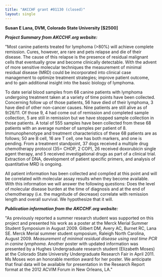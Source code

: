 ```yaml
---
title: "AKCCHF grant #01130 (closed)"
layout: single
---
```


**Susan E Lana, DVM, Colorado State University \[\$2500\]**

**_Project Summary from AKCCHF.org website:_**

"Most canine patients treated for lymphoma (\>80%) will achieve complete
remission. Cures, however, are rare and pets relapse and die of their
disease. The cause of this relapse is the presence of residual malignant
cells that eventually grow and become clinically detectable. With the
advent of more sensitive molecular techniques the measurement of minimal
residual disease (MRD) could be incorporated into clinical case
management to optimize treatment strategies; improve patient outcome,
and to gain additional insight into the basic biology of lymphoma.

To date serial blood samples from 68 canine patients with lymphoma
undergoing treatment taken at a variety of time points have been
collected. Concerning follow up of those patients, 56 have died of their
lymphoma, 3 have died of other non-cancer causes. Nine patients are
still alive as of 9/26/11. Of those 9, 4 had come out of remission and
completed sample collection, 5 are still in remission but we have
stopped sample collection in those patients. A total of 555 samples have
been collected from these 68 patients with an average number of samples
per patient of 8. Immunophenotype and treatment characteristics of these
68 patients are as follows; 50 are B cell, 16 are T cell, one has both
markers, and one is pending. From a treatment standpoint, 37 dogs
received a multiple drug chemotherapy protocol (35= CHOP, 2 COP), 26
received doxorubicin single agent therapy, and 5 received
investigational drugs as part of a clinical trial. Extraction of DNA,
development of patient specific primers, and analysis of quantitative
MRD is ongoing.

All patient information has been collected and complied at this point
and will be correlated with molecular assay results when they become
available. With this information we will answer the following questions:
Does the level of molecular disease burden at the time of diagnosis and
at the end of chemotherapy (i.e. the magnitude of decrease) correlate
with remission length and overall survival. We hypothesize that it will.

**_Publication information from the AKCCHF.org website:_**

"As previously reported a summer research student was supported on this
project and presented his work as a poster at the Merck Merial Summer
Student Symposium in August 2009. Gilbert DM, Avery AC, Burnet RC, Lana
SE. Merck Merial summer student symposium, Raleigh North Carolina,
August 2009. *Measurement of minimal residual disease using real time
PCR in canine lymphoma*. Another poster with updated information was
presented by a Hughes Undergraduate research student (Elizabeth Moses)
at the Colorado State University Undergraduate Research Fair in April 2011. Ms Moses won an honorable mention award for her poster. We
anticipate that final data will be available for presentation in the
Research Report format at the 2012 ACVIM Forum in New Orleans, LA."

